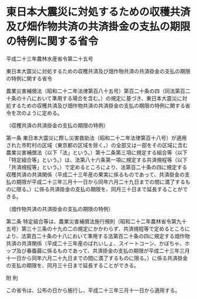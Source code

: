 # 東日本大震災に対処するための収穫共済及び畑作物共済の共済掛金の支払の期限の特例に関する省令

平成二十三年農林水産省令第二十五号

東日本大震災に対処するための収穫共済及び畑作物共済の共済掛金の支払の期限の特例に関する省令

農業災害補償法（昭和二十二年法律第百八十五号）第百二十条の四（同法第百二十条の十八において準用する場合を含む。）の規定に基づき、東日本大震災に対処するための収穫共済及び畑作物共済の共済掛金の支払の期限の特例に関する省令を次のように定める。

（収穫共済の共済掛金の支払の期限の特例）

第一条 東日本大震災に際し災害救助法（昭和二十二年法律第百十八号）が適用された市町村の区域（東京都の区域を除く。）の全部又は一部をその区域に含む農業災害補償法（以下「法」という。）第十二条第三項に規定する組合等（以下「特定組合等」という。）は、法第八十六条第一項に規定する共済規程等（以下「共済規程等」という。）で定めるところにより、法第百二十条の四に規定する収穫共済の共済関係（平成二十三年産の果実に係るものであって、共済掛金の支払の期限が平成二十三年三月十一日から同年六月二十九日までの間に満了するものに限る。）に係る共済掛金の支払の期限を、同月三十日まで延長することができる。

（畑作物共済の共済掛金の支払の期限の特例）

第二条 特定組合等は、農業災害補償法施行規則（昭和二十二年農林省令第九十五号）第三十三条の十九の二の規定にかかわらず、共済規程等で定めるところにより、法第百二十条の十八において準用する法第百二十条の四に規定する畑作物共済の共済関係（平成二十三年産のばれいしょ、スイートコーン、かぼちゃ、ホップ及び春蚕繭に係るものであって、共済掛金の支払の期限が平成二十三年三月十一日から同年六月二十九日までの間に満了するものに限る。）に係る共済掛金の支払の期限を、同月三十日まで延長することができる。

附 則

この省令は、公布の日から施行し、平成二十三年三月十一日から適用する。
